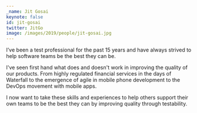 ```yaml
---
_name: Jit Gosai
keynote: false
id: jit-gosai
twitter: JitGo
image: /images/2019/people/jit-gosai.jpg
---
```

I’ve been a test professional for the past 15 years and have always strived to help software teams be the best they can be.

I've seen first hand what does and doesn't work in improving the quality of our products.
From highly regulated financial services in the days of Waterfall to the emergence of agile in mobile phone development to the DevOps movement with mobile apps.

I now want to take these skills and experiences to help others support their own teams to be the best they can by improving quality through testability.